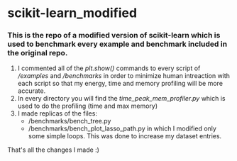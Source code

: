 # scikit-learn_modified
### This is the repo of a modified version of scikit-learn which is used to benchmark every example and benchmark included in the original repo. 
1) I commented all of the *plt.show()* commands to every script of */examples* and */benchmarks* in order to minimize human intreaction with each script so that my energy, time and memory profiling will be more accurate. 
2) In every directory you will find the *time_peak_mem_profiler.py* which is used to do the profiling (time and max memory)
3) I made replicas of the files:
   - /benchmarks/bench_tree.py 
   - /benchmarks/bench_plot_lasso_path.py
in which I modified only some simple loops. This was done to increase my dataset entries. 

That's all the changes I made :) 
